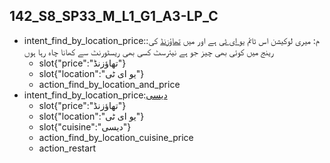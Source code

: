 ## 142_S8_SP33_M_L1_G1_A3-LP_C
* intent_find_by_location_price::م: میری لوکیشن اس ٹائم [یو ای ٹی](location) ہے اور میں [تھاؤزنڈ](price) کی رینج میں کوئی بھی چیز جو ہے نیئرسٹ کسی بھی ریسٹورنٹ سے کھانا چاہ رہا ہوں
	- slot{"price":"تھاؤزنڈ"}
	- slot{"location":"یو ای ٹی"}
	- action_find_by_location_and_price
* intent_find_by_location_price:[دیسی](cuisine)
	- slot{"price":"تھاؤزنڈ"}
	- slot{"location":"یو ای ٹی"}
	- slot{"cuisine":"دیسی"}
	- action_find_by_location_cuisine_price
	- action_restart